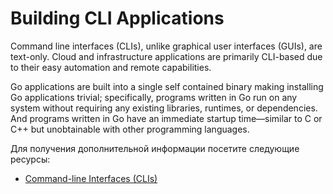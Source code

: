 # Building CLI Applications

Command line interfaces (CLIs), unlike graphical user interfaces (GUIs), are text-only. Cloud and infrastructure applications are primarily CLI-based due to their easy automation and remote capabilities.

Go applications are built into a single self contained binary making installing Go applications trivial; specifically, programs written in Go run on any system without requiring any existing libraries, runtimes, or dependencies. And programs written in Go have an immediate startup time—similar to C or C++ but unobtainable with other programming languages.

Для получения дополнительной информации посетите следующие ресурсы:

- [Command-line Interfaces (CLIs)](https://go.dev/solutions/clis)
